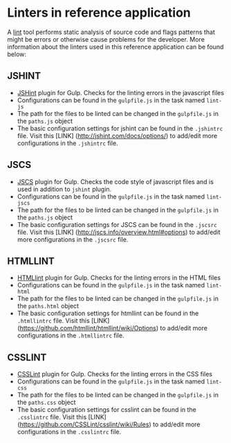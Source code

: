 # Linters in reference application

A [lint](http://en.wikipedia.org/wiki/Lint_programming_tool) tool performs static analysis of source code and flags patterns that might be errors or otherwise cause problems for the developer. More information about the linters used in this reference application can be found below:

## JSHINT

- [JSHint](https://www.npmjs.com/package/gulp-jshint) plugin for Gulp. Checks for the linting errors in the javascript files
- Configurations can be found in the `gulpfile.js` in the task named `lint-js`
- The path for the files to be linted can be changed in the `gulpfile.js` in the `paths.js` object
- The basic configuration settings for jshint can be found in the `.jshintrc` file. Visit this [LINK] (http://jshint.com/docs/options/) to add/edit more configurations in the `.jshintrc` file.

## JSCS

- [JSCS](https://www.npmjs.com/package/gulp-jscs) plugin for Gulp. Checks the code style of javascript files and is used in addition to `jshint` plugin.
- Configurations can be found in the `gulpfile.js` in the task named `lint-jscs`
- The path for the files to be linted can be changed in the `gulpfile.js` in the `paths.js` object
- The basic configuration settings for JSCS can be found in the `.jscsrc` file. Visit this [LINK] (http://jscs.info/overview.html#options) to add/edit more configurations in the `.jscsrc` file.

## HTMLLINT

- [HTMLlint](https://www.npmjs.com/package/gulp-htmllint) plugin for Gulp. Checks for the linting errors in the HTML files
- Configurations can be found in the `gulpfile.js` in the task named `lint-html`
- The path for the files to be linted can be changed in the `gulpfile.js` in the `paths.html` object
- The basic configuration settings for htmllint can be found in the `.htmllintrc` file. Visit this [LINK] (https://github.com/htmllint/htmllint/wiki/Options) to add/edit more configurations in the `.htmllintrc` file.

## CSSLINT

- [CSSLint](https://www.npmjs.com/package/gulp-csslint) plugin for Gulp. Checks for the linting errors in the CSS files
- Configurations can be found in the `gulpfile.js` in the task named `lint-css`
- The path for the files to be linted can be changed in the `gulpfile.js` in the `paths.css` object
- The basic configuration settings for csslint can be found in the `.csslintrc` file. Visit this [LINK] (https://github.com/CSSLint/csslint/wiki/Rules) to add/edit more configurations in the `.csslintrc` file.
